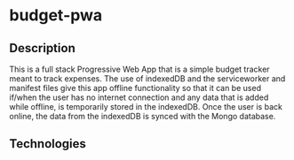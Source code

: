 # budget-pwa

## Description
This is a full stack Progressive Web App that is a simple budget tracker meant to track expenses.  The use of indexedDB and the serviceworker and manifest files give this app offline functionality so that it can be used if/when the user has no internet connection and any data that is added while offline, is temporarily stored in the indexedDB.  Once the user is back online, the data from the indexedDB is synced with the Mongo database.

## Technologies
